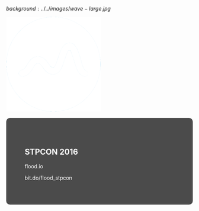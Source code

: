 $background:../../images/wave-large.jpg$

![](../../images/flood-icon-white.png)

<div style="border-radius: 10px;background-color: rgba(0, 0, 0, 0.7); color: #fff; padding: 50px;">

## STPCON 2016

flood.io

bit.do/flood_stpcon
